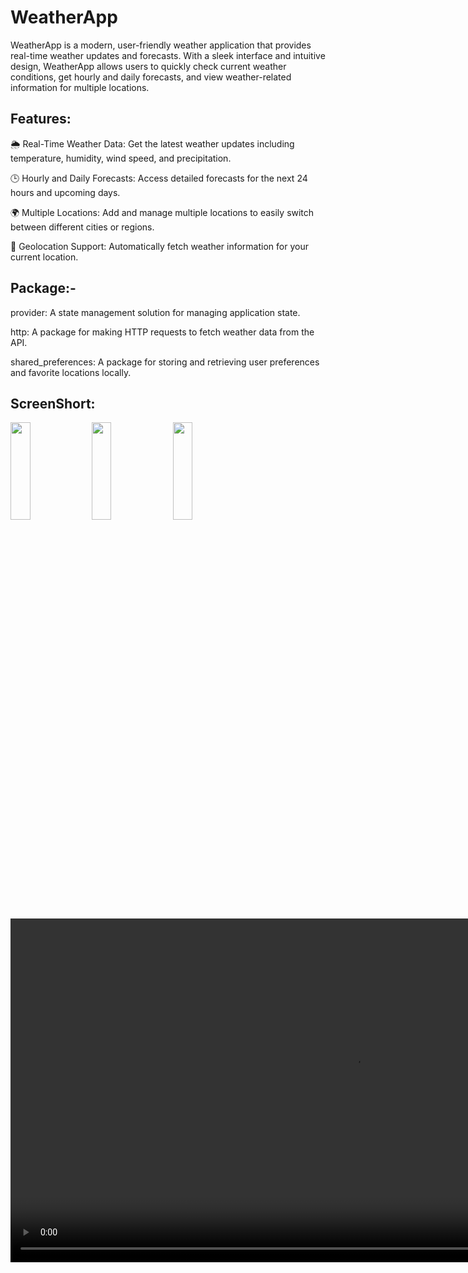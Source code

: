 # WeatherApp
WeatherApp is a modern, user-friendly weather application that provides real-time weather updates and forecasts. With a sleek interface and intuitive design, WeatherApp allows users to quickly check current weather conditions, get hourly and daily forecasts, and view weather-related information for multiple locations.

## Features:

🌦️ Real-Time Weather Data: Get the latest weather updates including temperature, humidity, wind speed, and precipitation.

🕒 Hourly and Daily Forecasts: Access detailed forecasts for the next 24 hours and upcoming days.

🌍 Multiple Locations: Add and manage multiple locations to easily switch between different cities or regions.

📍 Geolocation Support: Automatically fetch weather information for your current location.

## Package:-

provider: A state management solution for managing application state.

http: A package for making HTTP requests to fetch weather data from the API.

shared_preferences: A package for storing and retrieving user preferences and favorite locations locally.

## ScreenShort:

<p>
  <img src="https://github.com/user-attachments/assets/9a88fe30-e310-4789-82ad-8ad4397d9b26" height = 20% width =25%>
  <img src="https://github.com/user-attachments/assets/02eff19d-a335-47ab-a03f-14f21687b9b2" height = 20% width =25%>
  <img src="https://github.com/user-attachments/assets/e2bcf26f-5fe1-461e-abd1-3b453ce660f2" height = 20% width =25%>
</p>


<div align="center">
<video height="550" src="https://github.com/user-attachments/assets/7d9bb8f8-7106-496b-a99e-b510555206ab"/>
</div>
